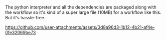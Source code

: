The python interpreter and all the dependencies are packaged along with the workflow so it's kind of a super large file (10MB) for a workflow like this. But it's hassle-free.


https://github.com/user-attachments/assets/3d8a96d3-1b12-4b21-af4e-0fe32069be73


